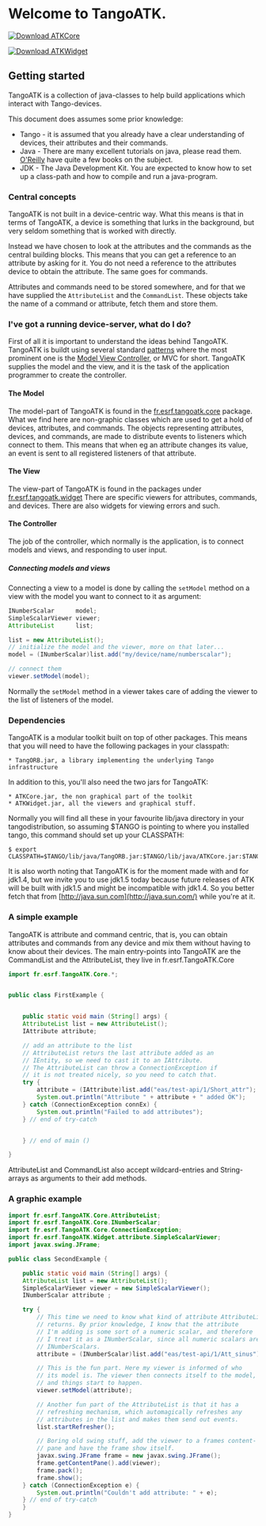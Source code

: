 # Welcome to TangoATK.

[ ![Download ATKCore](https://api.bintray.com/packages/tango-controls/maven/ATKCore/images/download.svg) ](https://bintray.com/tango-controls/maven/ATKCore/_latestVersion)

[ ![Download ATKWidget](https://api.bintray.com/packages/tango-controls/maven/ATKWidget/images/download.svg) ](https://bintray.com/tango-controls/maven/ATKWidget/_latestVersion)

## Getting started

TangoATK is a collection of java-classes to help build applications
which interact with Tango-devices.

This document does assumes some prior knowledge:

* Tango - it is assumed that you already have a clear understanding of devices, their attributes and their commands.
* Java - There are many excellent tutorials on java, please read them. [O'Reilly](http://java.oreilly.com) have quite a few books on the subject.
* JDK - The Java Development Kit. You are expected to know how to set up a class-path and how to compile and run a java-program.

### Central concepts

TangoATK is not built in a device-centric way. What this means is
that in terms of TangoATK, a device is something that lurks in the
background, but very seldom something that is worked with directly.

Instead we have chosen to look at the attributes and the commands as
the central building blocks. This means that you can get a reference
to an attribute by asking for it. You do not need a reference to the
attributes device to obtain the attribute. The same goes for commands.

Attributes and commands need to be stored somewhere, and for that we
have supplied the `AttributeList` and
the `CommandList`. These objects take the name of a
command or attribute, fetch them and store them.


### I've got a running device-server, what do I do?

First of all it is important to understand the ideas behind TangoATK.
TangoATK is buildt using several standard [patterns](http://directory.google.com/Top/Computers/Programming/Methodologies/Patterns_and_Anti-Patterns)
where the most prominent one is the [Model View Controller](http://www.google.com/search?hl=en&lr=&safe=off&q=model+view+controller&btnG=Google+Search), or MVC for short. TangoATK supplies the model
and the view, and it is the task of the application programmer to
create the controller.

#### The Model

The model-part of TangoATK is found in the [fr.esrf.tangoatk.core](src/fr/esrf/tangoatk/core/package-summary.html)
package. What we find here are non-graphic classes which are used to
get a hold of devices, attributes, and commands. The objects
representing attributes, devices, and commands, are made to
distribute events to listeners which connect to them. This means that
when eg an attribute changes its value, an event is sent to all
registered listeners of that attribute.


#### The View

The view-part of TangoATK is found in the packages under [fr.esrf.tangoatk.widget](src/fr/esrf/tangoatk/widget/package-summary.html)
There are specific viewers for attributes, commands, and devices.
There are also widgets for viewing errors and such.

#### The Controller

The job of the controller, which normally is the application, is to
connect models and views, and responding to user input.

##### Connecting models and views

Connecting a view to a model is done by calling
the `setModel` method on a view with the model you want to
connect to it as argument:

```java
INumberScalar      model;
SimpleScalarViewer viewer;
AttributeList      list;

list = new AttributeList();
// initialize the model and the viewer, more on that later...
model = (INumberScalar)list.add("my/device/name/numberscalar");

// connect them
viewer.setModel(model);
```

Normally the `setModel` method in a viewer takes care of
adding the viewer to the list of listeners of the model.


### Dependencies

TangoATK is a modular toolkit built on top of other packages. This
means that you will need to have the following packages in your
classpath:

    * TangORB.jar, a library implementing the underlying Tango infrastructure

In addition to this, you'll also need the two jars for TangoATK:

    * ATKCore.jar, the non graphical part of the toolkit
    * ATKWidget.jar, all the viewers and graphical stuff.

Normally you will find all these in your favourite lib/java directory
in your tangodistribution, so assuming $TANGO is pointing to where
you installed tango, this command should set up your CLASSPATH:
```
$ export CLASSPATH=$TANGO/lib/java/TangORB.jar:$TANGO/lib/java/ATKCore.jar:$TANGO/lib/java/ATKWidget.jar
```
It is also worth noting that TangoATK is for the moment made with and for jdk1.4,
but we invite you to use jdk1.5 today because future releases of ATK will be built
with jdk1.5 and might be incompatible with jdk1.4. So you better fetch that from [http://java.sun.com](http://java.sun.com/)
 while you're at it.




### A simple example

TangoATK is attribute and command centric, that is, you can obtain
attributes and commands from any device and mix them without having
to know about their devices. The main entry-points into TangoATK are
the CommandList and the AttributeList, they live in fr.esrf.TangoATK.Core

```java
import fr.esrf.TangoATK.Core.*;


public class FirstExample {


    public static void main (String[] args) {
	AttributeList list = new AttributeList();
	IAttribute attribute;

	// add an attribute to the list
	// AttributeList returs the last attribute added as an
	// IEntity, so we need to cast it to an IAttribute.
	// The AttributeList can throw a ConnectionException if
	// it is not treated nicely, so you need to catch that.
	try {
	    attribute = (IAttribute)list.add("eas/test-api/1/Short_attr");
	    System.out.println("Attribute " + attribute + " added OK");
	} catch (ConnectionException connEx) {
	    System.out.println("Failed to add attributes");
	} // end of try-catch


    } // end of main ()

}

```

AttributeList and CommandList also accept wildcard-entries and
String-arrays as arguments to their add methods.

### A graphic example

```java
import fr.esrf.TangoATK.Core.AttributeList;
import fr.esrf.TangoATK.Core.INumberScalar;
import fr.esrf.TangoATK.Core.ConnectionException;
import fr.esrf.TangoATK.Widget.attribute.SimpleScalarViewer;
import javax.swing.JFrame;

public class SecondExample {

    public static void main (String[] args) {
	AttributeList list = new AttributeList();
	SimpleScalarViewer viewer = new SimpleScalarViewer();
	INumberScalar attribute ;

	try {
	    // This time we need to know what kind of attribute AttributeList
	    // returns. By prior knowledge, I know that the attribute
	    // I'm adding is some sort of a numeric scalar, and therefore
	    // I treat it as a INumberScalar, since all numeric scalars are
	    // INumberScalars.
	    attribute = (INumberScalar)list.add("eas/test-api/1/Att_sinus");

	    // This is the fun part. Here my viewer is informed of who
	    // its model is. The viewer then connects itself to the model,
	    // and things start to happen.
	    viewer.setModel(attribute);

	    // Another fun part of the AttributeList is that it has a
	    // refreshing mechanism, which automagically refreshes any
	    // attributes in the list and makes them send out events.
	    list.startRefresher();

	    // Boring old swing stuff, add the viewer to a frames content-
	    // pane and have the frame show itself.
	    javax.swing.JFrame frame = new javax.swing.JFrame();
	    frame.getContentPane().add(viewer);
	    frame.pack();
	    frame.show();
	} catch (ConnectionException e) {
	    System.out.println("Couldn't add attribute: " + e);
	} // end of try-catch
    }
}
```
